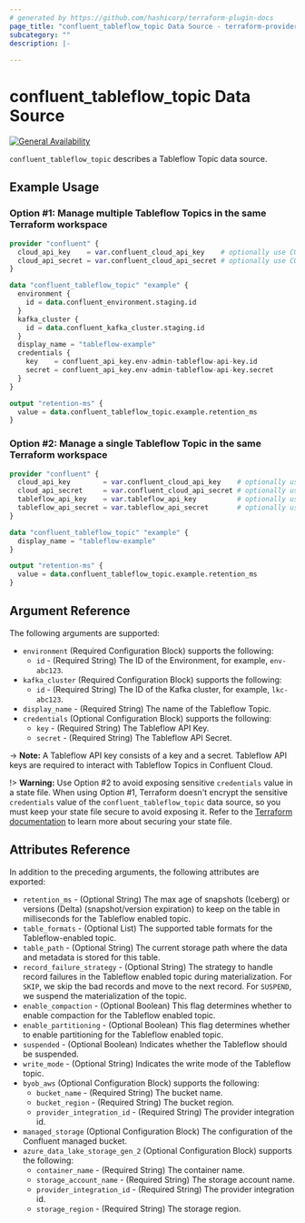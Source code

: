 ```yaml
---
# generated by https://github.com/hashicorp/terraform-plugin-docs
page_title: "confluent_tableflow_topic Data Source - terraform-provider-confluent"
subcategory: ""
description: |-
  
---
```


# confluent_tableflow_topic Data Source

[![General Availability](https://img.shields.io/badge/Lifecycle%20Stage-General%20Availability-%2345c6e8)](https://docs.confluent.io/cloud/current/api.html#section/Versioning/API-Lifecycle-Policy)

`confluent_tableflow_topic` describes a Tableflow Topic data source.

## Example Usage

### Option #1: Manage multiple Tableflow Topics in the same Terraform workspace

```terraform
provider "confluent" {
  cloud_api_key    = var.confluent_cloud_api_key    # optionally use CONFLUENT_CLOUD_API_KEY env var
  cloud_api_secret = var.confluent_cloud_api_secret # optionally use CONFLUENT_CLOUD_API_SECRET env var
}

data "confluent_tableflow_topic" "example" {
  environment {
    id = data.confluent_environment.staging.id
  }
  kafka_cluster {
    id = data.confluent_kafka_cluster.staging.id
  }
  display_name = "tableflow-example"
  credentials {
    key    = confluent_api_key.env-admin-tableflow-api-key.id
    secret = confluent_api_key.env-admin-tableflow-api-key.secret
  }
}

output "retention-ms" {
  value = data.confluent_tableflow_topic.example.retention_ms
}
```

### Option #2: Manage a single Tableflow Topic in the same Terraform workspace

```terraform
provider "confluent" {
  cloud_api_key        = var.confluent_cloud_api_key    # optionally use CONFLUENT_CLOUD_API_KEY env var
  cloud_api_secret     = var.confluent_cloud_api_secret # optionally use CONFLUENT_CLOUD_API_SECRET env var
  tableflow_api_key    = var.tableflow_api_key          # optionally use TABLEFLOW_API_KEY env var
  tableflow_api_secret = var.tableflow_api_secret       # optionally use TABLEFLOW_API_SECRET env var
}

data "confluent_tableflow_topic" "example" {
  display_name = "tableflow-example"
}

output "retention-ms" {
  value = data.confluent_tableflow_topic.example.retention_ms
}
```

<!-- schema generated by tfplugindocs -->
## Argument Reference

The following arguments are supported:

- `environment` (Required Configuration Block) supports the following:
    - `id` - (Required String) The ID of the Environment, for example, `env-abc123`. 
- `kafka_cluster` (Required Configuration Block) supports the following:
    - `id` - (Required String) The ID of the Kafka cluster, for example, `lkc-abc123`.
- `display_name` - (Required String) The name of the Tableflow Topic.
- `credentials` (Optional Configuration Block) supports the following:
    - `key` - (Required String) The Tableflow API Key.
    - `secret` - (Required String) The Tableflow API Secret.

-> **Note:** A Tableflow API key consists of a key and a secret. Tableflow API keys are required to interact with Tableflow Topics in Confluent Cloud.

!> **Warning:** Use Option #2 to avoid exposing sensitive `credentials` value in a state file. When using Option #1, Terraform doesn't encrypt the sensitive `credentials` value of the `confluent_tableflow_topic` data source, so you must keep your state file secure to avoid exposing it. Refer to the [Terraform documentation](https://www.terraform.io/docs/language/state/sensitive-data.html) to learn more about securing your state file.

## Attributes Reference

In addition to the preceding arguments, the following attributes are exported:

- `retention_ms` - (Optional String) The max age of snapshots (Iceberg) or versions (Delta) (snapshot/version expiration) to keep on the table in milliseconds for the Tableflow enabled topic.
- `table_formats` - (Optional List) The supported table formats for the Tableflow-enabled topic.
- `table_path` - (Optional String) The current storage path where the data and metadata is stored for this table.
- `record_failure_strategy` - (Optional String) The strategy to handle record failures in the Tableflow enabled topic during materialization. For `SKIP`, we skip the bad records and move to the next record. For `SUSPEND`, we suspend the materialization of the topic.
- `enable_compaction` - (Optional Boolean) This flag determines whether to enable compaction for the Tableflow enabled topic.
- `enable_partitioning` - (Optional Boolean) This flag determines whether to enable partitioning for the Tableflow enabled topic.
- `suspended` - (Optional Boolean) Indicates whether the Tableflow should be suspended.
- `write_mode` - (Optional String) Indicates the write mode of the Tableflow topic.
- `byob_aws` (Optional Configuration Block) supports the following:
    - `bucket_name` - (Required String) The bucket name.
    - `bucket_region` - (Required String) The bucket region.
    - `provider_integration_id` - (Required String) The provider integration id.
- `managed_storage` (Optional Configuration Block) The configuration of the Confluent managed bucket.
- `azure_data_lake_storage_gen_2` (Optional Configuration Block) supports the following:
    - `container_name` - (Required String) The container name.
    - `storage_account_name` - (Required String) The storage account name.
    - `provider_integration_id` - (Required String) The provider integration id.
    - `storage_region` - (Required String) The storage region.

